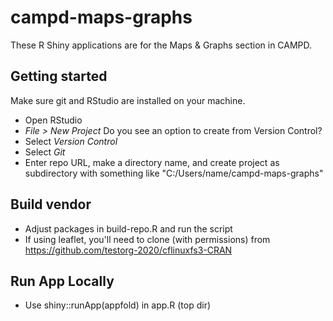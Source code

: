 # campd-maps-graphs
These R Shiny applications are for the Maps & Graphs section in CAMPD.

## Getting started
Make sure git and RStudio are installed on your machine. 
- Open RStudio 
- *File > New Project* Do you see an option to create from Version Control?
- Select *Version Control*
- Select *Git*
- Enter repo URL, make a directory name, and create project as subdirectory with something like "C:/Users/name/campd-maps-graphs"

## Build vendor
- Adjust packages in build-repo.R and run the script
- If using leaflet, you'll need to clone (with permissions) from https://github.com/testorg-2020/cflinuxfs3-CRAN

## Run App Locally
- Use shiny::runApp(appfold) in app.R (top dir)
